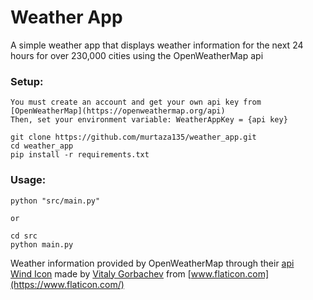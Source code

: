 # Weather App

A simple weather app that displays weather information for the next 24 hours for over 230,000 cities using the OpenWeatherMap api

### Setup:  
    You must create an account and get your own api key from [OpenWeatherMap](https://openweathermap.org/api)
    Then, set your environment variable: WeatherAppKey = {api key}

    git clone https://github.com/murtaza135/weather_app.git
    cd weather_app
    pip install -r requirements.txt

### Usage:
    python "src/main.py"

    or

    cd src
    python main.py


Weather information provided by OpenWeatherMap through their [api](https://openweathermap.org/api)  
[Wind Icon](https://www.flaticon.com/free-icon/wind_959711) made by [Vitaly Gorbachev](https://www.flaticon.com/authors/vitaly-gorbachev) from [www.flaticon.com](https://www.flaticon.com/)